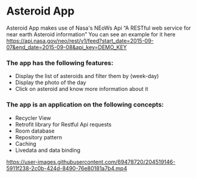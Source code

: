 # Asteroid App
Asteroid App makes use of Nasa's NEoWs Api “A RESTful web service for near earth Asteroid information”
You can see an example for it here https://api.nasa.gov/neo/rest/v1/feed?start_date=2015-09-07&end_date=2015-09-08&api_key=DEMO_KEY
<br />
### The app has the following features: 
- Display the list of asteroids and filter them by (week-day)
- Display the photo of the day
- Click on asteroid and know more information about it

### The app is an application on the following concepts: 
- Recycler View 
- Retrofit library for Restful Api requests 
- Room database 
- Repository pattern 
- Caching
- Livedata and data binding



https://user-images.githubusercontent.com/69478720/204519146-5911f238-2c0b-424d-8490-76e80181a7b4.mp4

